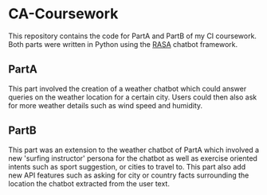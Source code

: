 # CA-Coursework 

This repository contains the code for PartA and PartB of my CI coursework. Both parts were written in Python using the [RASA](https://rasa.com/docs/) chatbot framework.

## PartA
This part involved the creation of a weather chatbot which could answer queries on the weather location for a certain city. Users could then also ask for more weather details such as wind speed and humidity. 

## PartB
This part was an extension to the weather chatbot of PartA which involved a new 'surfing instructor' persona for the chatbot as well as exercise oriented intents such as sport suggestion, or cities to travel to. This part also add new API features such as asking for city or country facts surrounding the location the chatbot extracted from the user text.